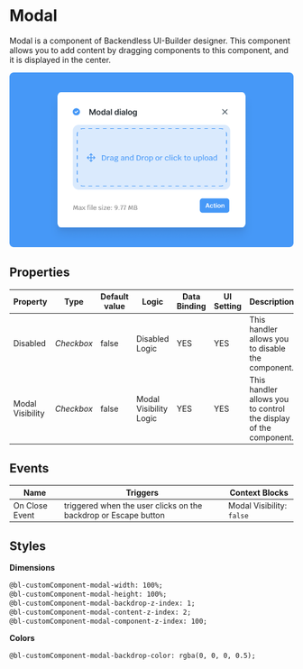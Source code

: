 # Modal
Modal is a component of Backendless UI-Builder designer. This component allows you to add content by dragging components to this component, and it is displayed in the center.

<p align="center">
  <img src="./thumbnail.png" alt="main thumbnail" width="780" />
</p>

## Properties

| Property         | Type           | Default value | Logic                  | Data Binding | UI Setting | Description                                                      |
|------------------|----------------|---------------|------------------------|--------------|------------|------------------------------------------------------------------|
| Disabled         | *Checkbox*     | false         | Disabled Logic         | YES          | YES        | This handler allows you to disable the component.                |
| Modal Visibility | *Checkbox*     | false         | Modal Visibility Logic | YES          | YES        | This handler allows you to control the display of the component. |

## Events

| Name              | Triggers                                                             | Context Blocks                                                                 |
|-------------------|----------------------------------------------------------------------|--------------------------------------------------------------------------------|
| On Close Event    | triggered when the user clicks on the backdrop or Escape button      | Modal Visibility: `false`                                                      |

## Styles

**Dimensions**
````
@bl-customComponent-modal-width: 100%;
@bl-customComponent-modal-height: 100%;
@bl-customComponent-modal-backdrop-z-index: 1;
@bl-customComponent-modal-content-z-index: 2;
@bl-customComponent-modal-component-z-index: 100;
````

**Colors**
````
@bl-customComponent-modal-backdrop-color: rgba(0, 0, 0, 0.5);
````
